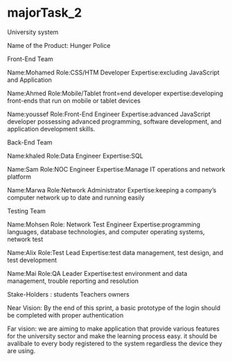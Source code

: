 # majorTask_2
University system

Name of the Product: Hunger Police

Front-End Team

Name:Mohamed Role:CSS/HTM Developer Expertise:excluding JavaScript and Application

Name:Ahmed Role:Mobile/Tablet front=end developer expertise:developing front-ends that  run on mobile or tablet devices

Name:youssef Role:Front-End Engineer Expertise:advanced JavaScript developer possessing advanced programming, software development, and application development skills.

Back-End Team

Name:khaled Role:Data Engineer Expertise:SQL

Name:Sam Role:NOC Engineer Expertise:Manage IT operations and network platform

Name:Marwa Role:Network Administrator Expertise:keeping a company’s computer network up to date and running easily

Testing Team

Name:Mohsen Role: Network Test Engineer Expertise:programming languages, database technologies, and computer operating systems, network test

Name:Alix Role:Test Lead Expertise:test data management, test design, and test development

Name:Mai Role:QA Leader Expertise:test environment and data management, trouble reporting and resolution

Stake-Holders :
students
Teachers
owners

Near Vision:
By the end of this sprint, a basic prototype of the login should be completed with proper authentication

Far vision:
we are aiming to make  application that provide various features for the university sector and make the learning process easy. it should be avalibale to every body registered to the system regardless the device they are using.
